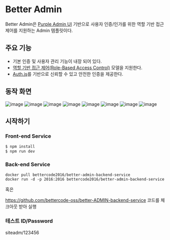 # Better Admin
Better Admin은 [Purple Admin UI](https://github.com/purpleio/purple-admin-ui) 기반으로 사용자 인증/인가를 위한 역할 기반 접근 제어를 지원하는 Admin 템플릿이다.

## 주요 기능
* 기본 인증 및 사용자 관리 기능이 내장 되어 있다.
* [역할 기반 접근 제어(Role-Based Access Control)](https://en.wikipedia.org/wiki/Role-based_access_control) 모델을 지원한다.
* [Auth.js](https://authjs.dev/)를 기반으로 신뢰할 수 있고 안전한 인증을 제공한다.

## 동작 화면
![image](https://github.com/bettercode-oss/better-ADMIN/assets/16472109/cfa6ab01-8cd4-45ee-b0c0-31c82555fe50)
![image](https://github.com/bettercode-oss/better-ADMIN/assets/16472109/ee604a21-8d36-48da-ad11-d445460262d7)
![image](https://github.com/bettercode-oss/better-ADMIN/assets/16472109/516fc7c4-cfde-4bca-861a-94b45d95a0f6)
![image](https://github.com/bettercode-oss/better-ADMIN/assets/16472109/85f4fa61-1072-43aa-b813-9e4017ba6b60)
![image](https://github.com/bettercode-oss/better-ADMIN/assets/16472109/6057b36e-d88a-43dd-9b4f-def4ea9bde20)
![image](https://github.com/bettercode-oss/better-ADMIN/assets/16472109/0b9c4137-62f4-4790-8ccd-a7c4779b05a0)
![image](https://github.com/bettercode-oss/better-ADMIN/assets/16472109/0b336343-8ebb-42f6-90b0-e119f4b2a496)
![image](https://github.com/bettercode-oss/better-ADMIN/assets/16472109/7ece84bd-189b-4cbb-9f2e-637b89f063e3)

## 시작하기
### Front-end Service
```bash
$ npm install
$ npm run dev
```

### Back-end Service
```
docker pull bettercode2016/better-admin-backend-service
docker run -d -p 2016:2016 bettercode2016/better-admin-backend-service
```

혹은

https://github.com/bettercode-oss/better-ADMIN-backend-service 코드를 체크아웃 받아 실행

### 테스트 ID/Password
siteadm/123456